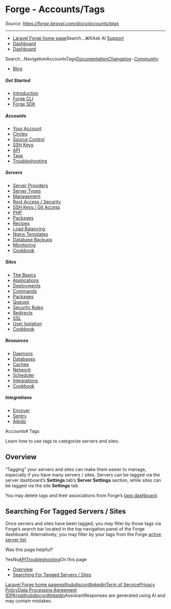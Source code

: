 # Forge - Accounts/Tags

*Source: https://forge.laravel.com/docs/accounts/tags*

---

- [Laravel Forge home page](https://forge.laravel.com)Search...⌘KAsk AI
[Support](/cdn-cgi/l/email-protection#89efe6fbeeecc9e5e8fbe8ffece5a7eae6e4)
- [Dashboard](https://forge.laravel.com)
- [Dashboard](https://forge.laravel.com)

Search...NavigationAccountsTags[Documentation](/docs/introduction)[Changelog](/docs/changelog/changelog)- [Community](https://discord.com/invite/laravel)
- [Blog](https://blog.laravel.com/forge)
##### Get Started

- [Introduction](/docs/introduction)
- [Forge CLI](/docs/cli)
- [Forge SDK](/docs/sdk)

##### Accounts

- [Your Account](/docs/accounts/your-account)
- [Circles](/docs/accounts/circles)
- [Source Control](/docs/accounts/source-control)
- [SSH Keys](/docs/accounts/ssh)
- [API](/docs/accounts/api)
- [Tags](/docs/accounts/tags)
- [Troubleshooting](/docs/accounts/cookbook)

##### Servers

- [Server Providers](/docs/servers/providers)
- [Server Types](/docs/servers/types)
- [Management](/docs/servers/management)
- [Root Access / Security](/docs/servers/provisioning-process)
- [SSH Keys / Git Access](/docs/servers/ssh)
- [PHP](/docs/servers/php)
- [Packages](/docs/servers/packages)
- [Recipes](/docs/servers/recipes)
- [Load Balancing](/docs/servers/load-balancing)
- [Nginx Templates](/docs/servers/nginx-templates)
- [Database Backups](/docs/servers/backups)
- [Monitoring](/docs/servers/monitoring)
- [Cookbook](/docs/servers/cookbook)

##### Sites

- [The Basics](/docs/sites/the-basics)
- [Applications](/docs/sites/applications)
- [Deployments](/docs/sites/deployments)
- [Commands](/docs/sites/commands)
- [Packages](/docs/sites/packages)
- [Queues](/docs/sites/queues)
- [Security Rules](/docs/sites/security-rules)
- [Redirects](/docs/sites/redirects)
- [SSL](/docs/sites/ssl)
- [User Isolation](/docs/sites/user-isolation)
- [Cookbook](/docs/sites/cookbook)

##### Resources

- [Daemons](/docs/resources/daemons)
- [Databases](/docs/resources/databases)
- [Caches](/docs/resources/caches)
- [Network](/docs/resources/network)
- [Scheduler](/docs/resources/scheduler)
- [Integrations](/docs/resources/integrations)
- [Cookbook](/docs/resources/cookbook)

##### Integrations

- [Envoyer](/docs/integrations/envoyer)
- [Sentry](/docs/integrations/sentry)
- [Aikido](/docs/integrations/aikido)

Accounts# Tags

Learn how to use tags to categorize servers and sites.

## [​](#overview)Overview

“Tagging” your servers and sites can make them easier to manage, especially if you have many servers / sites. Servers can be tagged via the server dashboard’s **Settings** tab’s **Server Settings** section, while sites can be tagged via the site **Settings** tab.

You may delete tags and their associations from Forge’s [tags dashboard](https://forge.laravel.com/user-profile/tags).

## [​](#searching-for-tagged-servers-%2F-sites)Searching For Tagged Servers / Sites

Once servers and sites have been tagged, you may filter by those tags via Forge’s search bar located in the top navigation panel of the Forge dashboard. Alternatively, you may filter by your tags from the Forge [active server list](https://forge.laravel.com/servers).

Was this page helpful?

YesNo[API](/docs/accounts/api)[Troubleshooting](/docs/accounts/cookbook)On this page
- [Overview](#overview)
- [Searching For Tagged Servers / Sites](#searching-for-tagged-servers-%2F-sites)

[Laravel Forge home page](https://forge.laravel.com)[x](https://x.com/laravelphp)[github](https://github.com/laravel)[discord](https://discord.com/invite/laravel)[linkedin](https://linkedin.com/company/laravel)[Term of Service](https://forge.laravel.com/terms-of-service)[Privacy Policy](https://forge.laravel.com/privacy-policy)[Data Processing Agreement (DPA)](https://forge.laravel.com/data-processing-agreement)[x](https://x.com/laravelphp)[github](https://github.com/laravel)[discord](https://discord.com/invite/laravel)[linkedin](https://linkedin.com/company/laravel)AssistantResponses are generated using AI and may contain mistakes.
